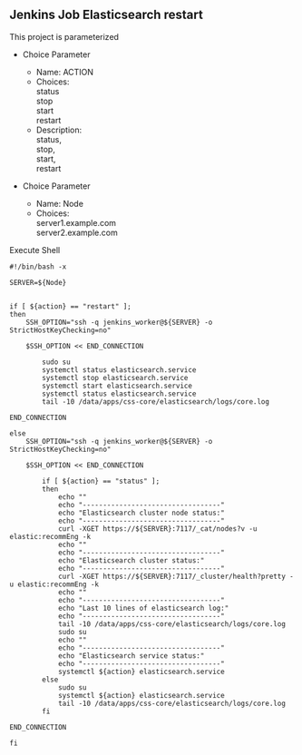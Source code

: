 ## Jenkins Job Elasticsearch restart

This project is parameterized
  - Choice Parameter
    - Name: ACTION
    - Choices:\
        status\
        stop\
        start\
        restart
    - Description:
        <br>status,
        <br>stop,
        <br>start,
        <br>restart

  - Choice Parameter
    - Name: Node
    - Choices:\
        server1.example.com\
        server2.example.com

Execute Shell
```
#!/bin/bash -x

SERVER=${Node}


if [ ${action} == "restart" ];
then
	SSH_OPTION="ssh -q jenkins_worker@${SERVER} -o StrictHostKeyChecking=no"

	$SSH_OPTION << END_CONNECTION

    	sudo su
        systemctl status elasticsearch.service
        systemctl stop elasticsearch.service
        systemctl start elasticsearch.service
        systemctl status elasticsearch.service
        tail -10 /data/apps/css-core/elasticsearch/logs/core.log

END_CONNECTION

else
	SSH_OPTION="ssh -q jenkins_worker@${SERVER} -o StrictHostKeyChecking=no"

	$SSH_OPTION << END_CONNECTION

        if [ ${action} == "status" ];
        then
            echo ""
            echo "----------------------------------"
        	echo "Elasticsearch cluster node status:"
            echo "----------------------------------"
            curl -XGET https://${SERVER}:7117/_cat/nodes?v -u elastic:recommEng -k
            echo ""
            echo "----------------------------------"
            echo "Elasticsearch cluster status:"
            echo "----------------------------------"
        	curl -XGET https://${SERVER}:7117/_cluster/health?pretty -u elastic:recommEng -k
            echo ""
            echo "----------------------------------"
            echo "Last 10 lines of elasticsearch log:"
            echo "----------------------------------"
            tail -10 /data/apps/css-core/elasticsearch/logs/core.log
        	sudo su
            echo ""
            echo "----------------------------------"
            echo "Elasticsearch service status:"
            echo "----------------------------------"
        	systemctl ${action} elasticsearch.service
        else
            sudo su
        	systemctl ${action} elasticsearch.service
            tail -10 /data/apps/css-core/elasticsearch/logs/core.log
        fi

END_CONNECTION

fi

```
